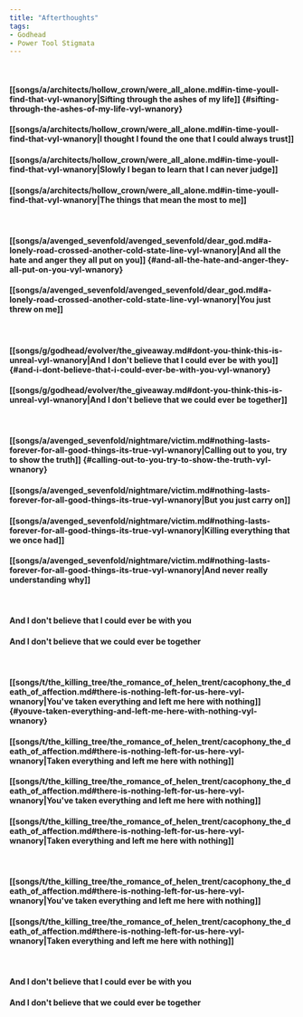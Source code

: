 ```yaml
---
title: "Afterthoughts"
tags:
- Godhead
- Power Tool Stigmata
---
```

&nbsp;
#### [[songs/a/architects/hollow_crown/were_all_alone.md#in-time-youll-find-that-vyl-wnanory|Sifting through the ashes of my life]] {#sifting-through-the-ashes-of-my-life-vyl-wnanory}
#### [[songs/a/architects/hollow_crown/were_all_alone.md#in-time-youll-find-that-vyl-wnanory|I thought I found the one that I could always trust]]
#### [[songs/a/architects/hollow_crown/were_all_alone.md#in-time-youll-find-that-vyl-wnanory|Slowly I began to learn that I can never judge]]
#### [[songs/a/architects/hollow_crown/were_all_alone.md#in-time-youll-find-that-vyl-wnanory|The things that mean the most to me]]
&nbsp;
#### [[songs/a/avenged_sevenfold/avenged_sevenfold/dear_god.md#a-lonely-road-crossed-another-cold-state-line-vyl-wnanory|And all the hate and anger they all put on you]] {#and-all-the-hate-and-anger-they-all-put-on-you-vyl-wnanory}
#### [[songs/a/avenged_sevenfold/avenged_sevenfold/dear_god.md#a-lonely-road-crossed-another-cold-state-line-vyl-wnanory|You just threw on me]]
&nbsp;
#### [[songs/g/godhead/evolver/the_giveaway.md#dont-you-think-this-is-unreal-vyl-wnanory|And I don't believe that I could ever be with you]] {#and-i-dont-believe-that-i-could-ever-be-with-you-vyl-wnanory}
#### [[songs/g/godhead/evolver/the_giveaway.md#dont-you-think-this-is-unreal-vyl-wnanory|And I don't believe that we could ever be together]]
&nbsp;
#### [[songs/a/avenged_sevenfold/nightmare/victim.md#nothing-lasts-forever-for-all-good-things-its-true-vyl-wnanory|Calling out to you, try to show the truth]] {#calling-out-to-you-try-to-show-the-truth-vyl-wnanory}
#### [[songs/a/avenged_sevenfold/nightmare/victim.md#nothing-lasts-forever-for-all-good-things-its-true-vyl-wnanory|But you just carry on]]
#### [[songs/a/avenged_sevenfold/nightmare/victim.md#nothing-lasts-forever-for-all-good-things-its-true-vyl-wnanory|Killing everything that we once had]]
#### [[songs/a/avenged_sevenfold/nightmare/victim.md#nothing-lasts-forever-for-all-good-things-its-true-vyl-wnanory|And never really understanding why]]
&nbsp;
#### And I don't believe that I could ever be with you
#### And I don't believe that we could ever be together
&nbsp;
#### [[songs/t/the_killing_tree/the_romance_of_helen_trent/cacophony_the_death_of_affection.md#there-is-nothing-left-for-us-here-vyl-wnanory|You've taken everything and left me here with nothing]] {#youve-taken-everything-and-left-me-here-with-nothing-vyl-wnanory}
#### [[songs/t/the_killing_tree/the_romance_of_helen_trent/cacophony_the_death_of_affection.md#there-is-nothing-left-for-us-here-vyl-wnanory|Taken everything and left me here with nothing]]
#### [[songs/t/the_killing_tree/the_romance_of_helen_trent/cacophony_the_death_of_affection.md#there-is-nothing-left-for-us-here-vyl-wnanory|You've taken everything and left me here with nothing]]
#### [[songs/t/the_killing_tree/the_romance_of_helen_trent/cacophony_the_death_of_affection.md#there-is-nothing-left-for-us-here-vyl-wnanory|Taken everything and left me here with nothing]]
&nbsp;
#### [[songs/t/the_killing_tree/the_romance_of_helen_trent/cacophony_the_death_of_affection.md#there-is-nothing-left-for-us-here-vyl-wnanory|You've taken everything and left me here with nothing]]
#### [[songs/t/the_killing_tree/the_romance_of_helen_trent/cacophony_the_death_of_affection.md#there-is-nothing-left-for-us-here-vyl-wnanory|Taken everything and left me here with nothing]]
&nbsp;
#### And I don't believe that I could ever be with you
#### And I don't believe that we could ever be together
